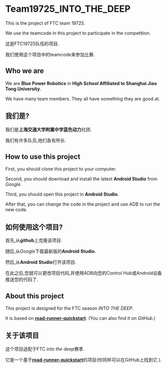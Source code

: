 # Team19725_INTO_THE_DEEP

This is the project of FTC team 19725. 

We use the teamcode in this project to participate in the competition.

这是FTC19725队伍的项目.

我们使用这个项目中的teamcode来参加比赛.  

## Who we are

We are **Blue Power Robotics** in **High School Affiliated to Shanghai Jiao Tong University**.

We have many team members. They all have something they are good at.

## 我们是?

我们是**上海交通大学附属中学蓝色动力**社团.

我们有许多队员,他们各有所长.  

## How to use this project

First, you should clone this project to your computer.

Second, you should download and install the latest **Android Studio** from *Google*.

Third, you should open this project in **Android Studio**.

After that, you can change the code in the project and use ADB to run the new code.

## 如何使用这个项目?

首先,从**github**上克隆该项目.

随后,从*Google*下载最新版的**Android Studio**.

然后,从**Android Studio**打开该项目.

在此之后,您就可以更改项目代码,并使用ADB向您的Control Hub或Android设备推送您的代码了.  

## About this project

This project is designed for the FTC season *INTO THE DEEP*.

It is based on [**road-runner-quickstart**](https://github.com/acmerobotics/road-runner-quickstart). (You can also find it on *GitHub*.)

## 关于该项目

这个项目适配于FTC *into the deep*赛季.


它是一个基于[**road-runner-quickstart**](https://github.com/acmerobotics/road-runner-quickstart)的项目(你同样可以在GitHub上找到它.).    


